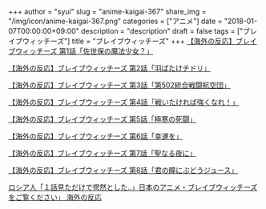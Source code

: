 +++
author = "syui"
slug = "anime-kaigai-367"
share_img = "/img/icon/anime-kaigai-367.png"
categories = ["アニメ"]
date = "2018-01-07T00:00:00+09:00"
description = "description"
draft = false
tags = ["ブレイブウィッチーズ"]
title = "ブレイブウィッチーズ"
+++
<a href="http://animetr.blog.fc2.com/blog-entry-131.html" rel="nofollow" target="_blank" title="【海外の反応】ブレイブウィッチーズ 第1話「佐世保の魔法少女？」">【海外の反応】ブレイブウィッチーズ 第1話「佐世保の魔法少女？」</a>

<a href="http://animetr.blog.fc2.com/blog-entry-136.html" rel="nofollow" target="_blank" title="【海外の反応】ブレイブウィッチーズ 第2話「羽ばたけチドリ」">【海外の反応】ブレイブウィッチーズ 第2話「羽ばたけチドリ」</a>

<a href="http://animetr.blog.fc2.com/blog-entry-146.html" rel="nofollow" target="_blank" title="【海外の反応】ブレイブウィッチーズ 第3話「第502統合戦闘航空団」">【海外の反応】ブレイブウィッチーズ 第3話「第502統合戦闘航空団」</a>

<a href="http://animetr.blog.fc2.com/blog-entry-153.html" rel="nofollow" target="_blank" title="【海外の反応】ブレイブウィッチーズ 第4話「戦いたければ強くなれ！」">【海外の反応】ブレイブウィッチーズ 第4話「戦いたければ強くなれ！」</a>

<a href="http://animetr.blog.fc2.com/blog-entry-159.html" rel="nofollow" target="_blank" title="【海外の反応】ブレイブウィッチーズ 第5話「極寒の死闘」">【海外の反応】ブレイブウィッチーズ 第5話「極寒の死闘」</a>

<a href="http://animetr.blog.fc2.com/blog-entry-164.html" rel="nofollow" target="_blank" title="【海外の反応】ブレイブウィッチーズ 第6話「幸運を」">【海外の反応】ブレイブウィッチーズ 第6話「幸運を」</a>

<a href="http://animetr.blog.fc2.com/blog-entry-169.html" rel="nofollow" target="_blank" title="【海外の反応】ブレイブウィッチーズ 第7話「聖なる夜に」">【海外の反応】ブレイブウィッチーズ 第7話「聖なる夜に」</a>

<a href="http://animetr.blog.fc2.com/blog-entry-173.html" rel="nofollow" target="_blank" title="【海外の反応】ブレイブウィッチーズ 第8話「君の瞳にぶどうジュース」">【海外の反応】ブレイブウィッチーズ 第8話「君の瞳にぶどうジュース」</a>

<a href="http://blog.livedoor.jp/sekaiminzoku/archives/49130365.html" rel="nofollow" target="_blank" title="ロシア人「１話見ただけで愕然とした‥」日本のアニメ・ブレイブウィッチーズをご覧ください」 海外の反応">ロシア人「１話見ただけで愕然とした‥」日本のアニメ・ブレイブウィッチーズをご覧ください」 海外の反応</a>

